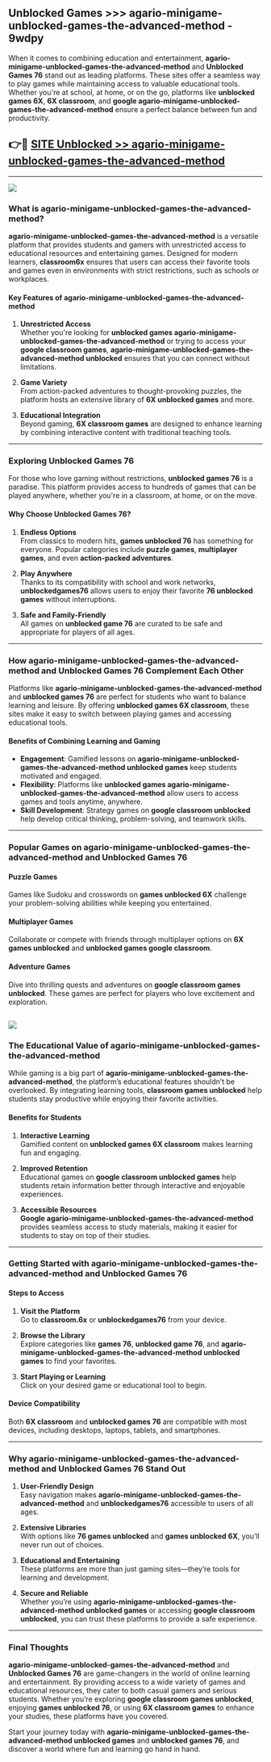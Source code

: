 ## Unblocked Games >>> agario-minigame-unblocked-games-the-advanced-method - 9wdpy 

When it comes to combining education and entertainment, **agario-minigame-unblocked-games-the-advanced-method** and **Unblocked Games 76** stand out as leading platforms. These sites offer a seamless way to play games while maintaining access to valuable educational tools. Whether you're at school, at home, or on the go, platforms like **unblocked games 6X**, **6X classroom**, and **google agario-minigame-unblocked-games-the-advanced-method** ensure a perfect balance between fun and productivity.
## 👉🔴 [SITE Unblocked >> agario-minigame-unblocked-games-the-advanced-method](http://unblockedgames.edu.pl?title=agario-minigame-unblocked-games-the-advanced-method&ref=24J)
---
<a href="http://unblockedgames.edu.pl?title=agario-minigame-unblocked-games-the-advanced-method&ref=24J/"><img src="https://github.com/user-attachments/assets/438f12ca-57a4-47a3-8ead-c64da593a1e5"/></a>
### What is agario-minigame-unblocked-games-the-advanced-method?  

**agario-minigame-unblocked-games-the-advanced-method** is a versatile platform that provides students and gamers with unrestricted access to educational resources and entertaining games. Designed for modern learners, **classroom6x** ensures that users can access their favorite tools and games even in environments with strict restrictions, such as schools or workplaces.  

#### Key Features of agario-minigame-unblocked-games-the-advanced-method  

1. **Unrestricted Access**  
   Whether you're looking for **unblocked games agario-minigame-unblocked-games-the-advanced-method** or trying to access your **google classroom games**, **agario-minigame-unblocked-games-the-advanced-method unblocked** ensures that you can connect without limitations.  

2. **Game Variety**  
   From action-packed adventures to thought-provoking puzzles, the platform hosts an extensive library of **6X unblocked games** and more.  

3. **Educational Integration**  
   Beyond gaming, **6X classroom games** are designed to enhance learning by combining interactive content with traditional teaching tools.  



---

### Exploring Unblocked Games 76  

For those who love gaming without restrictions, **unblocked games 76** is a paradise. This platform provides access to hundreds of games that can be played anywhere, whether you're in a classroom, at home, or on the move.  

#### Why Choose Unblocked Games 76?  

1. **Endless Options**  
   From classics to modern hits, **games unblocked 76** has something for everyone. Popular categories include **puzzle games**, **multiplayer games**, and even **action-packed adventures**.  

2. **Play Anywhere**  
   Thanks to its compatibility with school and work networks, **unblockedgames76** allows users to enjoy their favorite **76 unblocked games** without interruptions.  

3. **Safe and Family-Friendly**  
   All games on **unblocked game 76** are curated to be safe and appropriate for players of all ages.  

---

### How agario-minigame-unblocked-games-the-advanced-method and Unblocked Games 76 Complement Each Other  

Platforms like **agario-minigame-unblocked-games-the-advanced-method** and **unblocked games 76** are perfect for students who want to balance learning and leisure. By offering **unblocked games 6X classroom**, these sites make it easy to switch between playing games and accessing educational tools.  

#### Benefits of Combining Learning and Gaming  

- **Engagement**: Gamified lessons on **agario-minigame-unblocked-games-the-advanced-method unblocked games** keep students motivated and engaged.  
- **Flexibility**: Platforms like **unblocked games agario-minigame-unblocked-games-the-advanced-method** allow users to access games and tools anytime, anywhere.  
- **Skill Development**: Strategy games on **google classroom unblocked** help develop critical thinking, problem-solving, and teamwork skills.  

---

### Popular Games on agario-minigame-unblocked-games-the-advanced-method and Unblocked Games 76  

#### Puzzle Games  

Games like Sudoku and crosswords on **games unblocked 6X** challenge your problem-solving abilities while keeping you entertained.  

#### Multiplayer Games  

Collaborate or compete with friends through multiplayer options on **6X games unblocked** and **unblocked games google classroom**.  

#### Adventure Games  

Dive into thrilling quests and adventures on **google classroom games unblocked**. These games are perfect for players who love excitement and exploration.  

<a href="http://download.freeplayer.one?title=agario-minigame-unblocked-games-the-advanced-method&ref=23D/"><img src="https://github.com/user-attachments/assets/fe0c3e91-c8e1-489c-acf0-e2f614c12fb8"/></a>
---

### The Educational Value of agario-minigame-unblocked-games-the-advanced-method  

While gaming is a big part of **agario-minigame-unblocked-games-the-advanced-method**, the platform’s educational features shouldn’t be overlooked. By integrating learning tools, **classroom games unblocked** help students stay productive while enjoying their favorite activities.  

#### Benefits for Students  

1. **Interactive Learning**  
   Gamified content on **unblocked games 6X classroom** makes learning fun and engaging.  

2. **Improved Retention**  
   Educational games on **google classroom unblocked games** help students retain information better through interactive and enjoyable experiences.  

3. **Accessible Resources**  
   **Google agario-minigame-unblocked-games-the-advanced-method** provides seamless access to study materials, making it easier for students to stay on top of their studies.  

---

### Getting Started with agario-minigame-unblocked-games-the-advanced-method and Unblocked Games 76  

#### Steps to Access  

1. **Visit the Platform**  
   Go to **classroom.6x** or **unblockedgames76** from your device.  

2. **Browse the Library**  
   Explore categories like **games 76**, **unblocked game 76**, and **agario-minigame-unblocked-games-the-advanced-method unblocked games** to find your favorites.  

3. **Start Playing or Learning**  
   Click on your desired game or educational tool to begin.  

#### Device Compatibility  

Both **6X classroom** and **unblocked games 76** are compatible with most devices, including desktops, laptops, tablets, and smartphones.  

---

### Why agario-minigame-unblocked-games-the-advanced-method and Unblocked Games 76 Stand Out  

1. **User-Friendly Design**  
   Easy navigation makes **agario-minigame-unblocked-games-the-advanced-method** and **unblockedgames76** accessible to users of all ages.  

2. **Extensive Libraries**  
   With options like **76 games unblocked** and **games unblocked 6X**, you’ll never run out of choices.  

3. **Educational and Entertaining**  
   These platforms are more than just gaming sites—they’re tools for learning and development.  

4. **Secure and Reliable**  
   Whether you’re using **agario-minigame-unblocked-games-the-advanced-method unblocked games** or accessing **google classroom unblocked**, you can trust these platforms to provide a safe experience.  

---

### Final Thoughts  

**agario-minigame-unblocked-games-the-advanced-method** and **Unblocked Games 76** are game-changers in the world of online learning and entertainment. By providing access to a wide variety of games and educational resources, they cater to both casual gamers and serious students. Whether you’re exploring **google classroom games unblocked**, enjoying **games unblocked 76**, or using **6X classroom games** to enhance your studies, these platforms have you covered.  

Start your journey today with **agario-minigame-unblocked-games-the-advanced-method unblocked games** and **unblocked games 76**, and discover a world where fun and learning go hand in hand.  
